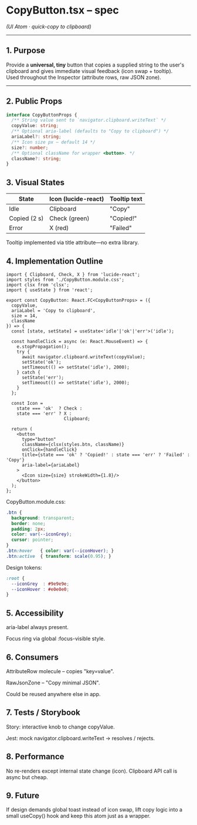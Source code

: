 # CopyButton.tsx – spec  
*(UI Atom · quick-copy to clipboard)*

---

## 1. Purpose

Provide a **universal, tiny** button that copies a supplied string to the user's
clipboard and gives immediate visual feedback (icon swap + tooltip).  
Used throughout the Inspector (attribute rows, raw JSON zone).

---

## 2. Public Props

```ts
interface CopyButtonProps {
  /** String value sent to `navigator.clipboard.writeText` */
  copyValue: string;
  /** Optional aria-label (defaults to "Copy to clipboard") */
  ariaLabel?: string;
  /** Icon size px – default 14 */
  size?: number;
  /** Optional className for wrapper <button>. */
  className?: string;
}
```

## 3. Visual States
| State | Icon (lucide-react) | Tooltip text |
|-------|---------------------|--------------|
| Idle | Clipboard | "Copy" |
| Copied (2 s) | Check (green) | "Copied!" |
| Error | X (red) | "Failed" |

Tooltip implemented via title attribute—no extra library.

## 4. Implementation Outline

```tsx
import { Clipboard, Check, X } from 'lucide-react';
import styles from './CopyButton.module.css';
import clsx from 'clsx';
import { useState } from 'react';

export const CopyButton: React.FC<CopyButtonProps> = ({
  copyValue,
  ariaLabel = 'Copy to clipboard',
  size = 14,
  className
}) => {
  const [state, setState] = useState<'idle'|'ok'|'err'>('idle');

  const handleClick = async (e: React.MouseEvent) => {
    e.stopPropagation();
    try {
      await navigator.clipboard.writeText(copyValue);
      setState('ok');
      setTimeout(() => setState('idle'), 2000);
    } catch {
      setState('err');
      setTimeout(() => setState('idle'), 2000);
    }
  };

  const Icon =
    state === 'ok'  ? Check :
    state === 'err' ? X :
                      Clipboard;

  return (
    <button
      type="button"
      className={clsx(styles.btn, className)}
      onClick={handleClick}
      title={state === 'ok' ? 'Copied!' : state === 'err' ? 'Failed' : 'Copy'}
      aria-label={ariaLabel}
    >
      <Icon size={size} strokeWidth={1.8}/>
    </button>
  );
};
```

CopyButton.module.css:

```css
.btn {
  background: transparent;
  border: none;
  padding: 2px;
  color: var(--iconGrey);
  cursor: pointer;
}
.btn:hover   { color: var(--iconHover); }
.btn:active  { transform: scale(0.95); }
```

Design tokens:

```css
:root {
  --iconGrey  : #9e9e9e;
  --iconHover : #e0e0e0;
}
```

## 5. Accessibility
aria-label always present.

Focus ring via global :focus-visible style.

## 6. Consumers
AttributeRow molecule – copies "key=value".

RawJsonZone – "Copy minimal JSON".

Could be reused anywhere else in app.

## 7. Tests / Storybook
Story: interactive knob to change copyValue.

Jest: mock navigator.clipboard.writeText → resolves / rejects.

## 8. Performance
No re-renders except internal state change (icon).
Clipboard API call is async but cheap.

## 9. Future
If design demands global toast instead of icon swap, lift copy logic into a
small useCopy() hook and keep this atom just as a wrapper.